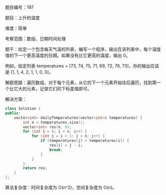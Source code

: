 题目编号：197

题目：上升的温度

难度：简单

考察范围：数组、日期时间处理

题干：给定一个包含每天气温的列表，编写一个程序，输出在该列表中，每个温度值的下一个更高温度的日期。如果没有比它更高的温度，输出 0。

例如，给定列表 temperatures = [73, 74, 75, 71, 69, 72, 76, 73]，你的输出应该是 [1, 1, 4, 2, 1, 1, 0, 0]。

解题思路：遍历数组，对于每个元素，从它的下一个元素开始往后遍历，找到第一个比它大的元素，记录它们的下标差值即可。

解决方案：

```cpp
class Solution {
public:
    vector<int> dailyTemperatures(vector<int>& temperatures) {
        int n = temperatures.size();
        vector<int> res(n, 0);
        for (int i = 0; i < n; i++) {
            for (int j = i + 1; j < n; j++) {
                if (temperatures[j] > temperatures[i]) {
                    res[i] = j - i;
                    break;
                }
            }
        }
        return res;
    }
};
```

算法复杂度：时间复杂度为 O(n^2)，空间复杂度为 O(n)。